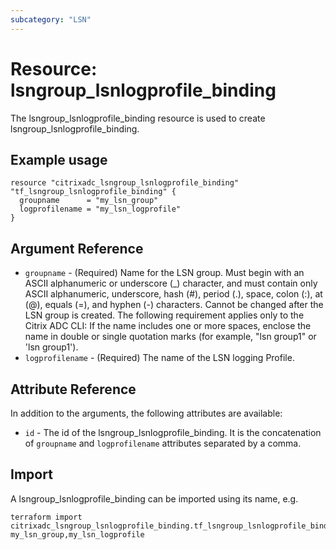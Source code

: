 ```yaml
---
subcategory: "LSN"
---
```


# Resource: lsngroup_lsnlogprofile_binding

The lsngroup_lsnlogprofile_binding resource is used to create lsngroup_lsnlogprofile_binding.


## Example usage

```hcl
resource "citrixadc_lsngroup_lsnlogprofile_binding" "tf_lsngroup_lsnlogprofile_binding" {
  groupname      = "my_lsn_group"
  logprofilename = "my_lsn_logprofile"
}
```


## Argument Reference

* `groupname` - (Required) Name for the LSN group. Must begin with an ASCII alphanumeric or underscore (_) character, and must contain only ASCII alphanumeric, underscore, hash (#), period (.), space, colon (:), at (@), equals (=), and hyphen (-) characters. Cannot be changed after the LSN group is created. The following requirement applies only to the Citrix ADC CLI: If the name includes one or more spaces, enclose the name in double or single quotation marks (for example, "lsn group1" or 'lsn group1').
* `logprofilename` - (Required) The name of the LSN logging Profile.


## Attribute Reference

In addition to the arguments, the following attributes are available:

* `id` - The id of the lsngroup_lsnlogprofile_binding. It is the concatenation of `groupname` and `logprofilename` attributes separated by a comma.


## Import

A lsngroup_lsnlogprofile_binding can be imported using its name, e.g.

```shell
terraform import citrixadc_lsngroup_lsnlogprofile_binding.tf_lsngroup_lsnlogprofile_binding my_lsn_group,my_lsn_logprofile
```
